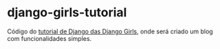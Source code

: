 # django-girls-tutorial
Código do [tutorial de Django das Django Girls](https://tutorial.djangogirls.org), onde será criado um blog com funcionalidades simples.

